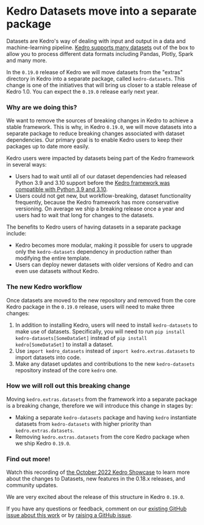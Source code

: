 # Kedro Datasets move into a separate package

Datasets are Kedro's way of dealing with input and output in a data and machine-learning pipeline. [Kedro supports many datasets](https://kedro.readthedocs.io/en/stable/kedro.extras.datasets.html) out of the box to allow you to process different data formats including Pandas, Plotly, Spark and many more.

In the `0.19.0` release of Kedro we will move datasets from the "extras" directory in Kedro into a separate package, called `kedro-datasets`. This change is one of the initiatives that will bring us closer to a stable release of Kedro 1.0. 
You can expect the `0.19.0` release early next year.

### Why are we doing this?

We want to remove the sources of breaking changes in Kedro to achieve a stable framework. This is why, in Kedro `0.19.0`, we will move datasets into a separate package to reduce breaking changes associated with dataset dependencies. Our primary goal is to enable Kedro users to keep their packages up to date more easily.

Kedro users were impacted by datasets being part of the Kedro framework in several ways:
 - Users had to wait until all of our dataset dependencies had released Python 3.9 and 3.10 support before the [Kedro framework was compatible with Python 3.9 and 3.10](https://github.com/kedro-org/kedro/issues?q=is%3Aissue+python+3.9+is%3Aclosed).  
 - Users could not get new, but workflow-breaking, dataset functionality frequently, because the Kedro framework has more conservative versioning. On average we ship a breaking release once a year and users had to wait that long for changes to the datasets.

The benefits to Kedro users of having datasets in a separate package include: 
- Kedro becomes more modular, making it possible for users to upgrade only the `kedro-datasets` dependency in production rather than modifying the entire template.
- Users can deploy newer datasets with older versions of Kedro and can even use datasets without Kedro. 

### The new Kedro workflow

Once datasets are moved to the new repository and removed from the core Kedro package in the `0.19.0` release, users will need to make three changes:
1. In addition to installing Kedro, users will need to install `kedro-datasets` to make use of datasets. Specifically, you will need to run `pip install kedro-datasets[SomeDataSet]` instead of `pip install kedro[SomeDataSet]` to install a dataset.
2. Use `import kedro_datasets` instead of `import kedro.extras.datasets` to import datasets into code.
3. Make any dataset updates and contributions to the new `kedro-datasets` repository instead of the core `kedro` one.

### How we will roll out this breaking change

Moving `kedro.extras.datasets` from the framework into a separate package is a breaking change, therefore we will introduce this change in stages by:

- Making a separate `kedro-datasets` package and having `kedro` instantiate datasets from `kedro-datasets` with higher priority than `kedro.extras.datasets`.
- Removing `kedro.extras.datasets` from the core Kedro package when we ship Kedro `0.19.0`.

### Find out more!
Watch this recording of [the October 2022 Kedro Showcase](https://www.youtube.com/watch?v=MkMWl3jkxAU) to learn more about the changes to Datasets, new features in the 0.18.x releases, and community updates.  

We are very excited about the release of this structure in Kedro `0.19.0`. 

If you have any questions or feedback, comment on our [existing GitHub issue about this work](https://github.com/kedro-org/kedro/issues/1457) or by [raising a GitHub issue](https://github.com/kedro-org/kedro/issues/new/choose).
